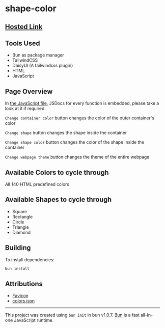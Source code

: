 # shape-color

## [Hosted Link](https://nirzon47-shape-color.vercel.app/)

## Tools Used

- Bun as package manager
- TailwindCSS
- DaisyUI (A tailwindcss plugin)
- HTML
- JavaScript

## Page Overview

In [the JavaScript file](script.js), JSDocs for every function is embedded, please take a look at it if required.

`Change container color` button changes the color of the outer container's color

`Change shape` button changes the shape inside the container

`Change shape color` button changes the color of the shape inside the container

`Change webpage theme` button changes the theme of the entire webpage

## Available Colors to cycle through

All 140 HTML predefined colors

## Available Shapes to cycle through

- Square
- Rectangle
- Circle
- Triangle
- Diamond

## Building

To install dependencies:

```bash
bun install
```

## Attributions

- [Favicon](https://www.flaticon.com/free-icon/shapes_603512?term=shapes&page=1&position=15&origin=search&related_id=603512)
- [colors.json](https://gist.github.com/jennyknuth/e2d9ee930303d5a5fe8862c6e31819c5)

---

This project was created using `bun init` in bun v1.0.7. [Bun](https://bun.sh) is a fast all-in-one JavaScript runtime.
